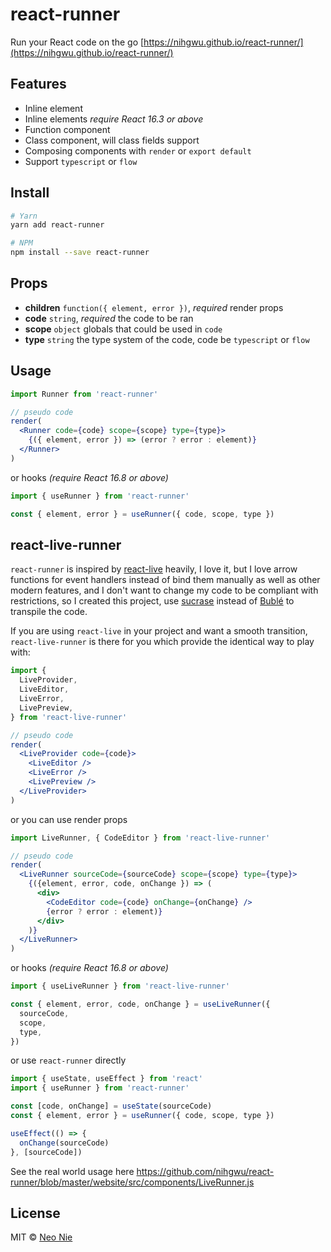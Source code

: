 # react-runner

Run your React code on the go [https://nihgwu.github.io/react-runner/](https://nihgwu.github.io/react-runner/)

## Features

- Inline element
- Inline elements _require React 16.3 or above_
- Function component
- Class component, will class fields support
- Composing components with `render` or `export default`
- Support `typescript` or `flow`

## Install

```bash
# Yarn
yarn add react-runner

# NPM
npm install --save react-runner
```

## Props

- **children** `function({ element, error })`, _required_ render props
- **code** `string`, _required_ the code to be ran
- **scope** `object` globals that could be used in `code`
- **type** `string` the type system of the code, code be `typescript` or `flow`

## Usage

```jsx
import Runner from 'react-runner'

// pseudo code
render(
  <Runner code={code} scope={scope} type={type}>
    {({ element, error }) => (error ? error : element)}
  </Runner>
)
```

or hooks _(require React 16.8 or above)_

```jsx
import { useRunner } from 'react-runner'

const { element, error } = useRunner({ code, scope, type })
```

## react-live-runner

`react-runner` is inspired by [react-live](https://github.com/FormidableLabs/react-live) heavily,
I love it, but I love arrow functions for event handlers instead of bind them manually as well as other modern features,
and I don't want to change my code to be compliant with restrictions, so I created this project,
use [sucrase](https://github.com/alangpierce/sucrase) instead of [Bublé](https://github.com/bublejs/buble) to transpile the code.

If you are using `react-live` in your project and want a smooth transition, `react-live-runner` is there for you which provide the identical way to play with:

```jsx
import {
  LiveProvider,
  LiveEditor,
  LiveError,
  LivePreview,
} from 'react-live-runner'

// pseudo code
render(
  <LiveProvider code={code}>
    <LiveEditor />
    <LiveError />
    <LivePreview />
  </LiveProvider>
)
```

or you can use render props

```jsx
import LiveRunner, { CodeEditor } from 'react-live-runner'

// pseudo code
render(
  <LiveRunner sourceCode={sourceCode} scope={scope} type={type}>
    {({element, error, code, onChange }) => (
      <div>
        <CodeEditor code={code} onChange={onChange} />
        {error ? error : element)}
      </div>
    )}
  </LiveRunner>
)
```

or hooks _(require React 16.8 or above)_

```jsx
import { useLiveRunner } from 'react-live-runner'

const { element, error, code, onChange } = useLiveRunner({
  sourceCode,
  scope,
  type,
})
```

or use `react-runner` directly

```jsx
import { useState, useEffect } from 'react'
import { useRunner } from 'react-runner'

const [code, onChange] = useState(sourceCode)
const { element, error } = useRunner({ code, scope, type })

useEffect(() => {
  onChange(sourceCode)
}, [sourceCode])
```

See the real world usage here https://github.com/nihgwu/react-runner/blob/master/website/src/components/LiveRunner.js

## License

MIT © [Neo Nie](https://github.com/nihgwu)
